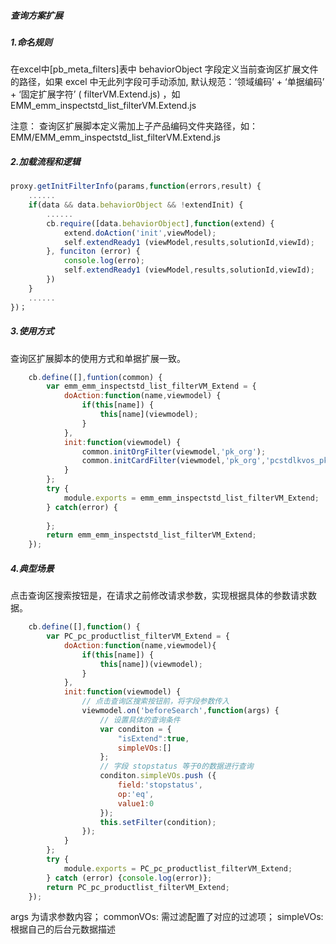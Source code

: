 ##### 查询方案扩展

##### 1.命名规则

在excel中[pb_meta_filters]表中 behaviorObject 字段定义当前查询区扩展文件的路径，如果 excel 中无此列字段可手动添加, 默认规范：‘领域编码’ + ‘单据编码’ + ‘固定扩展字符’ ( filterVM.Extend.js) ，如 EMM_emm_inspectstd_list_filterVM.Extend.js

注意： 查询区扩展脚本定义需加上子产品编码文件夹路径，如：EMM/EMM_emm_inspectstd_list_filterVM.Extend.js

##### 2.加载流程和逻辑

```js
proxy.getInitFilterInfo(params,function(errors,result) {
	......
	if(data && data.behaviorObject && !extendInit) {
		......
		cb.require([data.behaviorObject],function(extend) {
			extend.doAction('init',viewModel);
			self.extendReady1 (viewModel,results,solutionId,viewId);
		}, funciton (error) {
			console.log(erro);
			self.extendReady1 (viewModel,results,solutionId,viewId);
		})
	}
	......
})；

```

##### 3.使用方式

查询区扩展脚本的使用方式和单据扩展一致。

```js
	cb.define([],funtion(common) {
		var emm_emm_inspectstd_list_filterVM_Extend = {
			doAction:function(name,viewmodel) {
				if(this[name]) {
					this[name](viewmodel);
				}
			},
			init:function(viewmodel) {
				common.initOrgFilter(viewmodel,'pk_org');
				common.initCardFilter(viewmodel,'pk_org','pcstdlkvos_pk_equip');
			}
		};
		try {
			module.exports = emm_emm_inspectstd_list_filterVM_Extend;
		} catch(error) {
		
		};
		return emm_emm_inspectstd_list_filterVM_Extend;
	});
```

##### 4.典型场景

点击查询区搜索按钮是，在请求之前修改请求参数，实现根据具体的参数请求数据。

```js
	cb.define([],function() {
		var PC_pc_productlist_filterVM_Extend = {
			doAction:function(name,viewmodel){
				if(this[name]) {
					this[name])(viewmodel);
				}
			},
			init:function(viewmodel) {
				// 点击查询区搜索按钮前，将字段参数传入
				viewmodel.on('beforeSearch',function(args) {
					// 设置具体的查询条件
					var conditon = {
						"isExtend":true,
                        simpleVOs:[]
					};
					// 字段 stopstatus 等于0的数据进行查询
					conditon.simpleVOs.push ({
						field:'stopstatus',
						op:'eq',
						value1:0
					});
					this.setFilter(condition);
				});
			}
		};
		try {
			module.exports = PC_pc_productlist_filterVM_Extend;
		} catch (error) {console.log(error)};
		return PC_pc_productlist_filterVM_Extend;
	});
```

args 为请求参数内容； commonVOs: 需过滤配置了对应的过滤项； simpleVOs: 根据自己的后台元数据描述